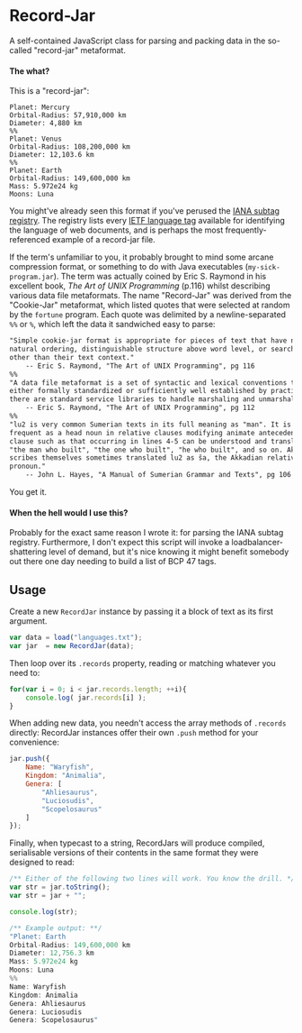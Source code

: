 Record-Jar
==========

A self-contained JavaScript class for parsing and packing data in the so-called "record-jar" metaformat.


#### The what?
This is a "record-jar":

```text
Planet: Mercury
Orbital-Radius: 57,910,000 km
Diameter: 4,880 km
%%
Planet: Venus
Orbital-Radius: 108,200,000 km
Diameter: 12,103.6 km
%%
Planet: Earth
Orbital-Radius: 149,600,000 km
Mass: 5.972e24 kg
Moons: Luna
```

You might've already seen this format if you've perused the [IANA subtag registry](http://www.iana.org/assignments/language-subtag-registry/language-subtag-registry). The registry lists every [IETF language tag](http://en.wikipedia.org/wiki/IETF_language_tag) available for identifying the language of web documents, and is perhaps the most frequently-referenced example of a record-jar file.

If the term's unfamiliar to you, it probably brought to mind some arcane compression format, or something to do with Java executables (`my-sick-program.jar`). The term was actually coined by Eric S. Raymond in his excellent book, *The Art of UNIX Programming* (p.116) whilst describing various data file metaformats. The name "Record-Jar" was derived from the "Cookie-Jar" metaformat, which listed quotes that were selected at random by the `fortune` program. Each quote was delimited by a newline-separated `%%` or `%`, which left the data it sandwiched easy to parse:

```txt
"Simple cookie-jar format is appropriate for pieces of text that have no
natural ordering, distinguishable structure above word level, or search keys
other than their text context."
	-- Eric S. Raymond, "The Art of UNIX Programming", pg 116
%%
"A data file metaformat is a set of syntactic and lexical conventions that is
either formally standardized or sufficiently well established by practice that
there are standard service libraries to handle marshaling and unmarshaling it."
	-- Eric S. Raymond, "The Art of UNIX Programming", pg 112
%%
"lu2 is very common Sumerian texts in its full meaning as "man". It is also
frequent as a head noun in relative clauses modifying animate antecedents;
clause such as that occurring in lines 4-5 can be understood and translated as
"the man who built", "the one who built", "he who built", and so on. Akkadian
scribes themselves sometimes translated lu2 as ša, the Akkadian relative
pronoun."
	-- John L. Hayes, "A Manual of Sumerian Grammar and Texts", pg 106
```

You get it.


#### When the hell would I use this?

Probably for the exact same reason I wrote it: for parsing the IANA subtag registry. Furthermore, I don't expect this script will invoke a loadbalancer-shattering level of demand, but it's nice knowing it might benefit somebody out there one day needing to build a list of BCP 47 tags.



## Usage

Create a new `RecordJar` instance by passing it a block of text as its first argument.

```js
var data = load("languages.txt");
var jar  = new RecordJar(data);
```

Then loop over its `.records` property, reading or matching whatever you need to:
```js
for(var i = 0; i < jar.records.length; ++i){
	console.log( jar.records[i] );
}
```

When adding new data, you needn't access the array methods of `.records` directly: RecordJar instances offer their own `.push` method for your convenience:
```js
jar.push({
	Name: "Waryfish",
	Kingdom: "Animalia",
	Genera: [
		"Ahliesaurus",
		"Luciosudis",
		"Scopelosaurus"
	]
});
```

Finally, when typecast to a string, RecordJars will produce compiled, serialisable versions of their contents in the same format they were designed to read:
```js
/** Either of the following two lines will work. You know the drill. */
var str = jar.toString();
var str = jar + "";

console.log(str);

/** Example output: **/
"Planet: Earth
Orbital-Radius: 149,600,000 km
Diameter: 12,756.3 km
Mass: 5.972e24 kg
Moons: Luna
%%
Name: Waryfish
Kingdom: Animalia
Genera: Ahliesaurus
Genera: Luciosudis
Genera: Scopelosaurus"
```

